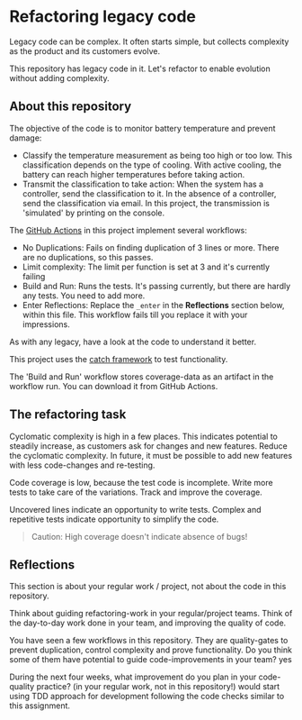# Refactoring legacy code

Legacy code can be complex. It often starts simple, but collects complexity as
the product and its customers evolve.

This repository has legacy code in it. Let's refactor to enable evolution
without adding complexity.

## About this repository

The objective of the code is to monitor battery temperature and prevent damage:

- Classify the temperature measurement as being too high or too low. This
  classification depends on the type of cooling. With active cooling, the
  battery can reach higher temperatures before taking action.
- Transmit the classification to take action: When the system has a controller,
  send the classification to it. In the absence of a controller, send the
  classification via email. In this project, the transmission is 'simulated' by
  printing on the console.

The [GitHub Actions](https://docs.github.com/en/actions) in this project
implement several workflows:

- No Duplications: Fails on finding duplication of 3 lines or more. There are no
  duplications, so this passes.
- Limit complexity: The limit per function is set at 3 and it's currently
  failing
- Build and Run: Runs the tests. It's passing currently, but there are hardly
  any tests. You need to add more.
- Enter Reflections: Replace the `_enter` in the **Reflections** section below,
  within this file. This workflow fails till you replace it with your
  impressions.

As with any legacy, have a look at the code to understand it better.

This project uses the
[catch framework](https://github.com/catchorg/Catch2/blob/master/docs/tutorial.md#top)
to test functionality.

The 'Build and Run' workflow stores coverage-data as an artifact in the workflow
run. You can download it from GitHub Actions.

## The refactoring task

Cyclomatic complexity is high in a few places. This indicates potential to
steadily increase, as customers ask for changes and new features. Reduce the
cyclomatic complexity. In future, it must be possible to add new features with
less code-changes and re-testing.

Code coverage is low, because the test code is incomplete. Write more tests to
take care of the variations. Track and improve the coverage.

Uncovered lines indicate an opportunity to write tests. Complex and repetitive
tests indicate opportunity to simplify the code.

> Caution: High coverage doesn't indicate absence of bugs!

## Reflections

This section is about your regular work / project, not about the code in this
repository.

Think about guiding refactoring-work in your regular/project teams. Think of the
day-to-day work done in your team, and improving the quality of code.

You have seen a few workflows in this repository. They are quality-gates to
prevent duplication, control complexity and prove functionality. Do you think
some of them have potential to guide code-improvements in your team? yes

During the next four weeks, what improvement do you plan in your code-quality
practice? (in your regular work, not in this repository!) would start using TDD approach for development following the code checks similar to this assignment.
